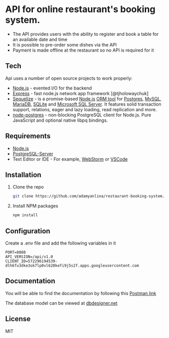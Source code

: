 # API for online restaurant's booking system.

- The API provides users with the ability to register and book a table for an available date and time
- It is possible to pre-order some dishes via the API
- Payment is made offline at the restaurant so no API is required for it 

## Tech

Api uses a number of open source projects to work properly:

- [Node.js](https://nodejs.org/) - evented I/O for the backend
- [Express](https://expressjs.com/) - fast node.js network app framework [@tjholowaychuk]
- [Sequelize](https://sequelize.org/) - is a promise-based [Node.js](https://nodejs.org/en/about/) [ORM tool](https://en.wikipedia.org/wiki/Object-relational_mapping) for [Postgres](https://en.wikipedia.org/wiki/PostgreSQL), [MySQL](https://en.wikipedia.org/wiki/MySQL), [MariaDB](https://en.wikipedia.org/wiki/MariaDB), [SQLite](https://en.wikipedia.org/wiki/SQLite) and [Microsoft SQL Server](https://en.wikipedia.org/wiki/Microsoft_SQL_Server). It features solid transaction support, relations, eager and lazy loading, read replication and more.
- [node-postgres](https://www.npmjs.com/package/pg) - non-blocking PostgreSQL client for Node.js. Pure JavaScript and optional native libpq bindings.

## Requirements

- [Node.js](https://nodejs.org/)
- [PostgreSQL-Server](https://www.postgresql.org/)
- Text Editor or IDE - For example, [WebStorm](https://www.jetbrains.com/webstorm/) or [VSCode](https://code.visualstudio.com/)

## Installation

1. Clone the repo
   ```sh
   git clone https://github.com/adamyanlina/restaurant-booking-system.git
   ```
2. Install NPM packages
   ```sh
   npm install
   ```

## Configuration

Create a .env file and add the following variables in it 
   ```shell
   PORT=8080
   API_VERSION=/api/v1.0
   CLIENT_ID=572296194539-dlh6fu3dke3ok7lp0vl620kefi9j5s2f.apps.googleusercontent.com
   ```

## Documentation

You will be able to find the documentation by following this [Postman link](https://documenter.getpostman.com/view/#)

The database model can be viewed at [dbdesigner.net](https://dbdesigner.page.link/chUDgevi7u5ryDRp8)

## License

MIT